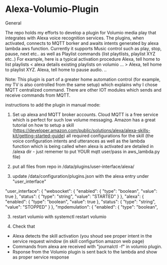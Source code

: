 # Alexa-Volumio-Plugin

General

The repo holds my  efforts to develop a plugin for Volumio media play that integrates with Alexa voice recognition services.
The plugins, when activated, connects to MQTT borker and awaits intents generated by alexa lambda aws function.
Currently it supports Music control such as play, stop, pause, next etc.. as well as Playlist commands (list playtlists, playlist XYZ etc..)
For example, here is a typical activation procedure
Alexa, tell home to list playlists
< alexa details existing playlists on volumio ... > 
Alexa, tell home to playlist XYZ.
Alexa, tell home to pause audio.
..

Note: This plugin is part of a greater home automation control (for example, my TV is also controlled from the same setup) which explains why I chose MQTT centralized command. There are other IOT modules which sends and receive commands from MQTT.


instructions to add the plugin in manual mode:
1. Set up alexa and MQTT broker accounts. Cloud MQTT is a free service which is perfect for such low volume messaging. Amazon has a great tutorial on how to setup a skill (https://developer.amazon.com/public/solutions/alexa/alexa-skills-kit/getting-started-guide)
all required configurations for the skill (the voice configuration intents and utterances as well as the lambda function which is being called when alexa is activated are detailed in /alexa dir - just rememer to put YOUR mqtt user/pass in aws_lambda.py file) 

1. put all files from repo in /data/plugins/user-interface/alexa/

2. update /data/configuration/plugins.json with the alexa entry under "user_interface"


  "user_interface": {
    "websocket": {
      "enabled": {
        "type": "boolean",
        "value": true
      },
      "status": {
        "type": "string",
        "value": "STARTED"
      }
    },
    "alexa": {
      "enabled": {
        "type": "boolean",
        "value": true
      },
      "status": {
        "type": "string",
        "value": "STOPPED"
      }
    },
    "mpdemulation": {
      "enabled": {
        "type": "boolean",


3. restart volumio with 
  systemctl restart volumio


4. Check that 
- Alexa detects the skill activation (you shoud see proper intent in the service request window (in skill configurtion amazon web page)
- Commands from alexa are received with "journalctl -f" in volumio plugin.
- Rsponse from the Volumio plugin is sent back to the lambda and show as proper service response 
